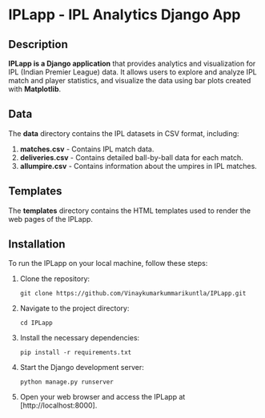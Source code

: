 # IPLapp - IPL Analytics Django App

## Description

**IPLapp is a Django application** that provides analytics and visualization for IPL (Indian Premier League) data. It allows users to explore and analyze IPL match and player statistics, and visualize the data using bar plots created with **Matplotlib**.



## Data

The **data** directory contains the IPL datasets in CSV format, including:

1. **matches.csv** - Contains IPL match data.
2. **deliveries.csv** - Contains detailed ball-by-ball data for each match.
3. **allumpire.csv** - Contains information about the umpires in IPL matches.

## Templates

The **templates** directory contains the HTML templates used to render the web pages of the IPLapp.

## Installation

To run the IPLapp on your local machine, follow these steps:

1. Clone the repository:

   `git clone https://github.com/Vinaykumarkummarikuntla/IPLapp.git`

3. Navigate to the project directory:

   `cd IPLapp`


4. Install the necessary dependencies:

    `pip install -r requirements.txt`

5. Start the Django development server:

     `python manage.py runserver`

5. Open your web browser and access the IPLapp at
    [http://localhost:8000].

